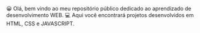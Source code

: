  😀 Olá, bem vindo ao meu repositório público dedicado ao aprendizado de desenvolvimento WEB.
 💻  Aqui você encontrará projetos desenvolvidos em HTML, CSS e JAVASCRIPT.
